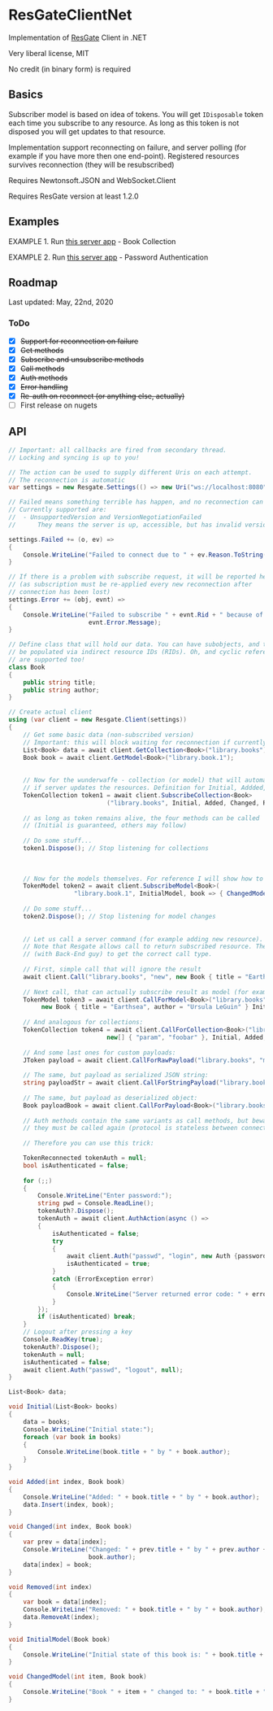 # ResGateClientNet

Implementation of [ResGate](https://resgate.io) Client in .NET

Very liberal license, MIT

No credit (in binary form) is required

## Basics

Subscriber model is based on idea of tokens. You will get `IDisposable` token
each time you subscribe to any resource. As long as this token is not disposed
you will get updates to that resource.

Implementation support reconnecting on failure, and server polling (for example if you have more
then one end-point). Registered resources survives reconnection (they will be resubscribed)

Requires Newtonsoft.JSON and WebSocket.Client

Requires ResGate version at least 1.2.0

## Examples

EXAMPLE 1.
Run [this server app](https://github.com/resgateio/resgate/tree/master/examples/book-collection) - Book Collection

EXAMPLE 2.
Run [this server app](https://github.com/resgateio/resgate/tree/master/examples/password-authentication) - Password Authentication

## Roadmap

Last updated: May, 22nd, 2020

### ToDo

 - [x] ~~Support for reconnection on failure~~
 - [x] ~~Get methods~~
 - [x] ~~Subscribe and unsubscribe methods~~
 - [x] ~~Call methods~~
 - [x] ~~Auth methods~~
 - [x] ~~Error handling~~
 - [x] ~~Re-auth on reconnect (or anything else, actually)~~
 - [ ] First release on nugets

## API

```csharp
// Important: all callbacks are fired from secondary thread.
// Locking and syncing is up to you!

// The action can be used to supply different Uris on each attempt.
// The reconnection is automatic
var settings = new Resgate.Settings(() => new Uri("ws://localhost:8080"));

// Failed means something terrible has happen, and no reconnection can fix that.
// Currently supported are:
//  - UnsupportedVersion and VersionNegotiationFailed
//      They means the server is up, accessible, but has invalid version.

settings.Failed += (o, ev) =>
{
    Console.WriteLine("Failed to connect due to " + ev.Reason.ToString());
}

// If there is a problem with subscribe request, it will be reported here
// (as subscription must be re-applied every new reconnection after
// connection has been lost)
settings.Error += (obj, evnt) =>
{
    Console.WriteLine("Failed to subscribe " + evnt.Rid + " because of " +
                      evnt.Error.Message);
}

// Define class that will hold our data. You can have subobjects, and they will
// be populated via indirect resource IDs (RIDs). Oh, and cyclic references
// are supported too!
class Book
{
    public string title;
    public string author;
}

// Create actual client
using (var client = new Resgate.Client(settings))
{
    // Get some basic data (non-subscribed version)
    // Important: this will block waiting for reconnection if currently disconnected
    List<Book> data = await client.GetCollection<Book>("library.books");
    Book book = await client.GetModel<Book>("library.book.1");
    
    
    // Now for the wunderwaffe - collection (or model) that will automatically update
    // if server updates the resources. Definition for Initial, Addded, Changed, Removed below
    TokenCollection token1 = await client.SubscribeCollection<Book>
                           ("library.books", Initial, Added, Changed, Removed)
    
    // as long as token remains alive, the four methods can be called
    // (Initial is guaranteed, others may follow)
    
    // Do some stuff...
    token1.Dispose(); // Stop listening for collections
    
    
    
    // Now for the models themselves. For reference I will show how to pass custom args:
    TokenModel token2 = await client.SubscribeModel<Book>(
                  "library.book.1", InitialModel, book => { ChangedModel(1, book); });
    
    // Do some stuff...
    token2.Dispose(); // Stop listening for model changes
    
    
    // Let us call a server command (for example adding new resource).
    // Note that Resgate allows call to return subscribed resource. Therefore strong care must be taken
    // (with Back-End guy) to get the correct call type.
    
    // First, simple call that will ignore the result
    await client.Call("library.books", "new", new Book { title = "Earthsea", author = "Ursula LeGuin" });
    
    // Next call, that can actually subscribe result as model (for example you expect it will return created object)
    TokenModel token3 = await client.CallForModel<Book>("library.books", "add",
         new Book { title = "Earthsea", author = "Ursula LeGuin" } InitialModel, book => { ChangedModel(1, book); });
        
    // And analogous for collections:
    TokenCollection token4 = await client.CallForCollection<Book>("library.books", "get_some",
                           new[] { "param", "foobar" }, Initial, Added, Changed, Removed);
                            
    // And some last ones for custom payloads:
    JToken payload = await client.CallForRawPayload("library.books", "method", new[] { "Sample" } );
    
    // The same, but payload as serialized JSON string:
    string payloadStr = await client.CallForStringPayload("library.books", "method", new[] { "Sample" } );
    
    // The same, but payload as deserialized object:
    Book payloadBook = await client.CallForPayload<Book>("library.books", "method", new[] { "Sample" } );
    
    // Auth methods contain the same variants as call methods, but beware - in case of reconnection
    // they must be called again (protocol is stateless between connections!)
    
    // Therefore you can use this trick:

    TokenReconnected tokenAuth = null;
    bool isAuthenticated = false;
    
    for (;;)
    {
        Console.WriteLine("Enter password:");
        string pwd = Console.ReadLine();
        tokenAuth?.Dispose();
        tokenAuth = await client.AuthAction(async () =>
        {
            isAuthenticated = false;
            try
            {
                await client.Auth("passwd", "login", new Auth {password = pwd});
                isAuthenticated = true;
            }
            catch (ErrorException error)
            {
                Console.WriteLine("Server returned error code: " + error.Message);
            }
        });
        if (isAuthenticated) break;
    }
    // Logout after pressing a key
    Console.ReadKey(true);
    tokenAuth?.Dispose();
    tokenAuth = null;
    isAuthenticated = false;
    await client.Auth("passwd", "logout", null);
}

List<Book> data;

void Initial(List<Book> books)
{
    data = books;
    Console.WriteLine("Initial state:");
    foreach (var book in books)
    {
        Console.WriteLine(book.title + " by " + book.author);
    }
}

void Added(int index, Book book)
{
    Console.WriteLine("Added: " + book.title + " by " + book.author);
    data.Insert(index, book);
}

void Changed(int index, Book book)
{
    var prev = data[index];
    Console.WriteLine("Changed: " + prev.title + " by " + prev.author + " into " + book.title + " by " +
                      book.author);
    data[index] = book;
}

void Removed(int index)
{
    var book = data[index];
    Console.WriteLine("Removed: " + book.title + " by " + book.author);
    data.RemoveAt(index);
}

void InitialModel(Book book)
{
    Console.WriteLine("Initial state of this book is: " + book.title + " by " + book.author);
}

void ChangedModel(int item, Book book)
{
    Console.WriteLine("Book " + item + " changed to: " + book.title + " by " + book.author);
}
```

